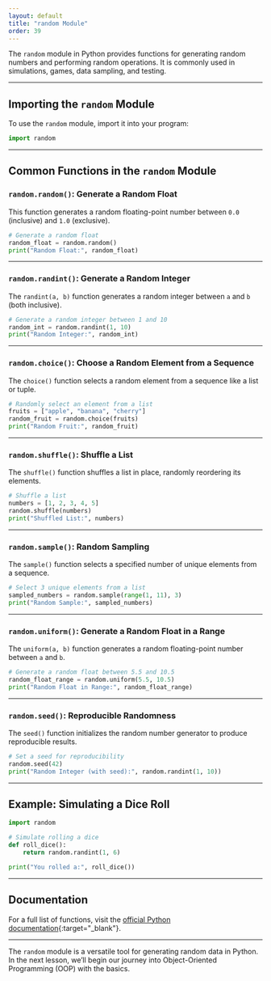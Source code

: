 ```yaml
---
layout: default
title: "random Module"
order: 39
---
```


The `random` module in Python provides functions for generating random numbers and performing random operations. It is commonly used in simulations, games, data sampling, and testing.

---

## Importing the `random` Module

To use the `random` module, import it into your program:

```python
import random
```

---

## Common Functions in the `random` Module

### `random.random()`: Generate a Random Float

This function generates a random floating-point number between `0.0` (inclusive) and `1.0` (exclusive).

```python
# Generate a random float
random_float = random.random()
print("Random Float:", random_float)
```

---

### `random.randint()`: Generate a Random Integer

The `randint(a, b)` function generates a random integer between `a` and `b` (both inclusive).

```python
# Generate a random integer between 1 and 10
random_int = random.randint(1, 10)
print("Random Integer:", random_int)
```

---

### `random.choice()`: Choose a Random Element from a Sequence

The `choice()` function selects a random element from a sequence like a list or tuple.

```python
# Randomly select an element from a list
fruits = ["apple", "banana", "cherry"]
random_fruit = random.choice(fruits)
print("Random Fruit:", random_fruit)
```

---

### `random.shuffle()`: Shuffle a List

The `shuffle()` function shuffles a list in place, randomly reordering its elements.

```python
# Shuffle a list
numbers = [1, 2, 3, 4, 5]
random.shuffle(numbers)
print("Shuffled List:", numbers)
```

---

### `random.sample()`: Random Sampling

The `sample()` function selects a specified number of unique elements from a sequence.

```python
# Select 3 unique elements from a list
sampled_numbers = random.sample(range(1, 11), 3)
print("Random Sample:", sampled_numbers)
```

---

### `random.uniform()`: Generate a Random Float in a Range

The `uniform(a, b)` function generates a random floating-point number between `a` and `b`.

```python
# Generate a random float between 5.5 and 10.5
random_float_range = random.uniform(5.5, 10.5)
print("Random Float in Range:", random_float_range)
```

---

### `random.seed()`: Reproducible Randomness

The `seed()` function initializes the random number generator to produce reproducible results.

```python
# Set a seed for reproducibility
random.seed(42)
print("Random Integer (with seed):", random.randint(1, 10))
```

---

## Example: Simulating a Dice Roll

```python
import random

# Simulate rolling a dice
def roll_dice():
    return random.randint(1, 6)

print("You rolled a:", roll_dice())
```

---

## Documentation

For a full list of functions, visit the [official Python documentation](https://docs.python.org/3/library/random.html){:target="_blank"}.

---

The `random` module is a versatile tool for generating random data in Python. In the next lesson, we’ll begin our journey into Object-Oriented Programming (OOP) with the basics.
